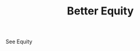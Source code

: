 ---
title: Better Equity
letter: B
permalink: "/definitions/bld-better-equity.html"
body: See Equity
published_at: '2018-07-07'
source: Black's Law Dictionary 2nd Ed (1910)
layout: post
---